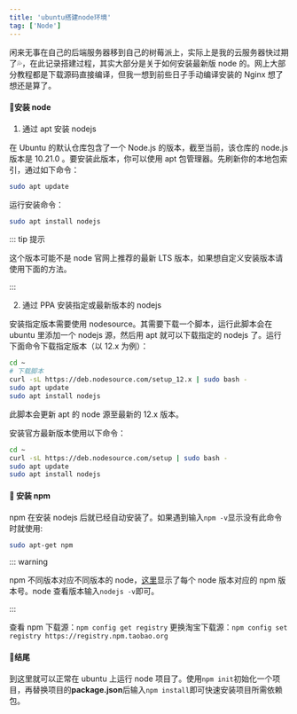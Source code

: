 ```yaml
---
title: 'ubuntu搭建node环境'
tag: ['Node']
---
```


闲来无事在自己的后端服务器移到自己的树莓派上，实际上是我的云服务器快过期了:sweat_drops:，在此记录搭建过程，其实大部分是关于如何安装最新版 node 的。网上大部分教程都是下载源码直接编译，但我一想到前些日子手动编译安装的 Nginx 想了想还是算了。

<!-- more -->

#### :tada:安装 node

1. 通过 apt 安装 nodejs

在 Ubuntu 的默认仓库包含了一个 Node.js 的版本，截至当前，该仓库的 node.js 版本是 10.21.0 。要安装此版本，你可以使用 apt 包管理器。先刷新你的本地包索引，通过如下命令：

```bash
sudo apt update
```

运行安装命令：

```bash
sudo apt install nodejs
```

::: tip 提示

这个版本可能不是 node 官网上推荐的最新 LTS 版本，如果想自定义安装版本请使用下面的方法。

:::

2. 通过 PPA 安装指定或最新版本的 nodejs

安装指定版本需要使用 nodesource。其需要下载一个脚本，运行此脚本会在 ubuntu 里添加一个 nodejs 源，然后用 apt 就可以下载指定的 nodejs 了。运行下面命令下载指定版本（以 12.x 为例）：

```bash
cd ~
# 下载脚本
curl -sL https://deb.nodesource.com/setup_12.x | sudo bash -
sudo apt update
sudo apt install nodejs
```

此脚本会更新 apt 的 node 源至最新的 12.x 版本。

安装官方最新版本使用以下命令：

```bash
cd ~
curl -sL https://deb.nodesource.com/setup | sudo bash -
sudo apt update
sudo apt install nodejs
```

#### :tada: 安装 npm

npm 在安装 nodejs 后就已经自动安装了。如果遇到输入`npm -v`显示没有此命令时就使用:

```bash
sudo apt-get npm
```

::: warning

npm 不同版本对应不同版本的 node，[这里](https://nodejs.org/zh-cn/download/releases/)显示了每个 node 版本对应的 npm 版本号。node 查看版本输入`nodejs -v`即可。

:::

查看 npm 下载源：`npm config get registry`
更换淘宝下载源：`npm config set registry https://registry.npm.taobao.org`

#### :tada:结尾

到这里就可以正常在 ubuntu 上运行 node 项目了。使用`npm init`初始化一个项目，再替换项目的**package.json**后输入`npm install`即可快速安装项目所需依赖包。
